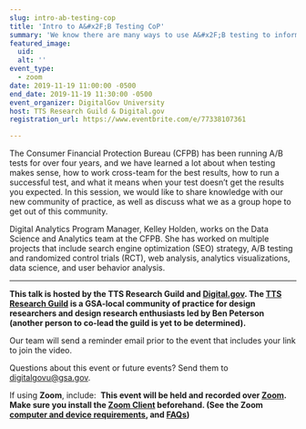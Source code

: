 ```yaml
---
slug: intro-ab-testing-cop
title: 'Intro to A&#x2F;B Testing CoP'
summary: 'We know there are many ways to use A&#x2F;B testing to inform decision making at your agency – this is a quick introduction on the many ways CFPB has used it to improve UX across their website&#46; '
featured_image: 
  uid: 
  alt: ''
event_type: 
  - zoom
date: 2019-11-19 11:00:00 -0500
end_date: 2019-11-19 11:30:00 -0500
event_organizer: DigitalGov University
host: TTS Research Guild & Digital.gov
registration_url: https://www.eventbrite.com/e/77338107361 

---
```


The Consumer Financial Protection Bureau (CFPB) has been running A/B tests for over four years, and we have learned a lot about when testing makes sense, how to work cross-team for the best results, how to run a successful test, and what it means when your test doesn’t get the results you expected. In this session, we would like to share knowledge with our new community of practice, as well as discuss what we as a group hope to get out of this community.  

Digital Analytics Program Manager, Kelley Holden, works on the Data Science and Analytics team at the CFPB. She has worked on multiple projects that include search engine optimization (SEO) strategy, A/B testing and randomized control trials (RCT), web analysis, analytics visualizations, data science, and user behavior analysis.

---

**This talk is hosted by the TTS Research Guild and [Digital.gov](https://digital.gov/). The [TTS Research Guild](https://github.com/18F/g-research) is a GSA-local community of practice for design researchers and design research enthusiasts led by Ben Peterson (another person to co-lead the guild is yet to be determined).**

Our team will send a reminder email prior to the event that includes your link to join the video. 

Questions about this event or future events? Send them to [digitalgovu@gsa.gov](mailto:digitalgovu@gsa.gov). 

If using __Zoom__, include: 
**This event will be held and recorded over [Zoom](https://www.zoom.us/). Make sure you install the [Zoom Client](https://zoom.us/download#client&#95;4meeting) beforehand. (See the Zoom [computer and device requirements](https://support.zoom.us/hc/en-us/articles/201362023-System-Requirements-for-PC-Mac-and-Linux), and [FAQs](https://support.zoom.us/hc/en-us/sections/200277708-Frequently-Asked-Questions))**
